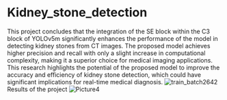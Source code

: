 # Kidney_stone_detection
This project concludes that the integration of the SE block within the C3 block of YOLOv5m significantly enhances the performance of the model in detecting kidney stones from CT images. The proposed model achieves higher precision and recall with only a slight increase in computational complexity, making it a superior choice for medical imaging applications. This research highlights the potential of the proposed model to improve the accuracy and efficiency of kidney stone detection, which could have significant implications for real-time medical diagnosis.
![train_batch2642](https://github.com/user-attachments/assets/6990fc87-6f48-4657-a74b-34c7e2e64189)
Results of the project
![Picture4](https://github.com/user-attachments/assets/50f71be6-a442-40df-abd8-cb439de6fb4c)

